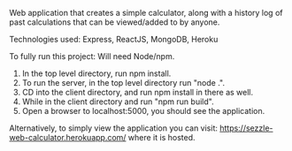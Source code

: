 Web application that creates a simple calculator, along with a history log of past calculations that can be viewed/added to by anyone.

Technologies used: Express, ReactJS, MongoDB, Heroku

To fully run this project:
Will need Node/npm.

1. In the top level directory, run npm install.
2. To run the server, in the top level directory run "node .".
3. CD into the client directory, and run npm install in there as well. 
4. While in the client directory and run "npm run build".
5. Open a browser to localhost:5000, you should see the application.

Alternatively, to simply view the application you can visit: https://sezzle-web-calculator.herokuapp.com/ where it is hosted.